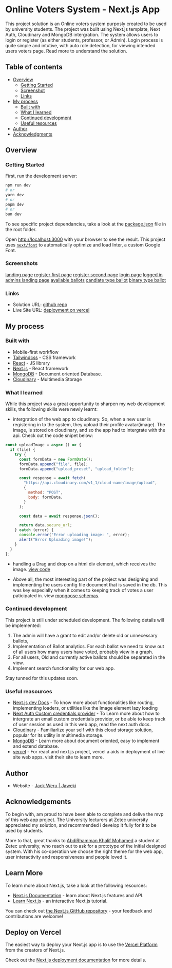 # Online Voters System - Next.js App

This project solution is an Online voters system purposly created to be used by university students. The project was built using Next.js template, Next Auth, Cloudinary and MongoDB intergration. The system allows users to login or register (as either students, professor, or Admin). Login process is quite simple and intutive, with auto role detection, for viewing intended users voters page. Read more to understand the solution.

## Table of contents

- [Overview](#overview)
  - [Getting Started](#getting-started)
  - [Screenshot](#screenshot)
  - [Links](#links)
- [My process](#my-process)
  - [Built with](#built-with)
  - [What I learned](#what-i-learned)
  - [Continued development](#continued-development)
  - [Useful resources](#useful-resources)
- [Author](#author)
- [Acknowledgments](#acknowledgments)

## Overview

### Getting Started

First, run the development server:

```bash
npm run dev
# or
yarn dev
# or
pnpm dev
# or
bun dev
```

To see specific project dependancies, take a look at the [package.json](./package.json) file in the root folder.

Open [http://localhost:3000](http://localhost:3000) with your browser to see the result.
This project uses [`next/font`](https://nextjs.org/docs/basic-features/font-optimization) to automatically optimize and load Inter, a custom Google Font.

### Screenshots

[landing page](./public/screenshots/Screenshot-1.png)
[register first page](./public/screenshots/Screenshot-2.png)
[register second page](./public/screenshots/Screenshot-3.png)
[login page](./public/screenshots/Screenshot-4.png)
[logged in admins landing page](./public/screenshots/Screenshot-5.png)
[available ballots](./public/screenshots/Screenshot-6.png)
[candiate type ballot](./public/screenshots/Screenshot-7.png)
[binary type ballot](./public/screenshots/Screenshot-8.png)

### Links

- Solution URL: [github repo](https://github.com/Jaweki/online-students-voting-system)
- Live Site URL: [deployment on vercel](https://online-students-voting-system.jaweki.com)

## My process

### Built with

- Mobile-first workflow
- [Tailwindcss](https://tailwindcss.com/) - CSS framework
- [React](https://reactjs.org/) - JS library
- [Next.js](https://nextjs.org/) - React framework
- [MongoDB](https://www.mongodb.com/) - Document oriented Database.
- [Cloudinary](https://cloudinary.com/) - Multimedia Storage

### What I learned

While this project was a great opportunity to sharpen my web development skills, the following skills were newly learnt:

- intergration of the web app to cloudinary. So, when a new user is registering in to the system, they upload their profile avatar(image). The image, is stored on cloudinary, and so the app had to intergrate with the api. Check out the code snipet below:

```js
const uploadImage = async () => {
  if (file) {
    try {
      const formData = new FormData();
      formData.append("file", file);
      formData.append("upload_preset", "upload_folder");

      const response = await fetch(
        "https://api.cloudinary.com/v1_1/cloud-name/image/upload",
        {
          method: "POST",
          body: formData,
        }
      );

      const data = await response.json();

      return data.secure_url;
    } catch (error) {
      console.error("Error uploading image: ", error);
      alert("Error Uploading image!");
    }
  }
};
```

- handling a Drag and drop on a html div element, which receives the image. [view code](./components/ImageUpload.tsx)

- Above all, the most interesting part of the project was designing and implementing the users config file document that is saved in the db. This was key especially when it comes to keeping track of votes a user paticipated in. view [mongoose schemas](./models/userToBallotSchema.ts).

### Continued development

This project is still under scheduled development. The following details will be implemented:

1.  The admin will have a grant to edit and/or delete old or unnecessary ballots,
2.  Implementation of Ballot analytics. For each ballot we need to know out of all users how many users have voted, probably view in a graph.
3.  For all users, Old and currently active ballots should be separated in the view.
4.  Implement search functionality for our web app.

Stay tunned for this updates soon.

### Useful reasources

- [Next.js dev Docs](https://nextjs.org/) - To know more about functionalities like routing, implementing loaders, or utilities like the Image element lazy loading
- [Next Auth Custom credentials provider](https://next-auth.js.org/providers/credentials#options) - To Learn more about how to intergrate an email custom credentials provider, or be able to keep track of user session as used in this web app, read the next auth docs.
- [Cloudinary](https://cloudinary.com/documentation/node_image_and_video_upload) - Familiarlize your self with this cloud storage solution, popular for its utility in multimedia storage.
- [MongoDB](https://www.mongodb.com/) - Learn more about document oriented, easy to implement and extend database.
- [vercel](https://vercel.com/) - For react and next.js project, vercel a aids in deployment of live site web apps. visit their site to learn more.

## Author

- Website - [Jack Weru | Jaweki](https://portfolio.jaweki.com)

## Acknowledgements

To begin with, am proud to have been able to complete and delive the mvp of this web app project. The University lecturers at Zetec university appreciated my solution, and recommended i develop it fully for it to be used by students.

More to that, great thanks to [AbdiRhamman Khalif Mohamed]() a student at Zetec university, who reach out to ask for a prototype of the initial designed system. With his co-operation we choose the right theme for the web app, user interactivity and responsiveness and people loved it.

## Learn More

To learn more about Next.js, take a look at the following resources:

- [Next.js Documentation](https://nextjs.org/docs) - learn about Next.js features and API.
- [Learn Next.js](https://nextjs.org/learn) - an interactive Next.js tutorial.

You can check out [the Next.js GitHub repository](https://github.com/vercel/next.js/) - your feedback and contributions are welcome!

## Deploy on Vercel

The easiest way to deploy your Next.js app is to use the [Vercel Platform](https://vercel.com/new?utm_medium=default-template&filter=next.js&utm_source=create-next-app&utm_campaign=create-next-app-readme) from the creators of Next.js.

Check out the [Next.js deployment documentation](https://nextjs.org/docs/deployment) for more details.
